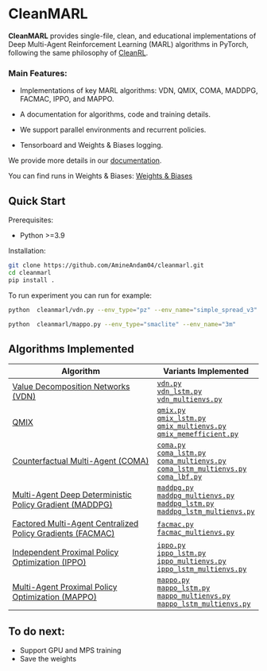 # CleanMARL

**CleanMARL** provides single-file, clean, and educational implementations of Deep Multi-Agent Reinforcement Learning (MARL) algorithms in PyTorch, following the same philosophy of [CleanRL](https://github.com/vwxyzjn/cleanrl).

### Main Features:
* Implementations of key MARL algorithms: VDN, QMIX, COMA, MADDPG, FACMAC, IPPO, and MAPPO.

* A documentation for algorithms, code and training details.

* We support parallel environments and recurrent policies.

* Tensorboard and Weights & Biases logging.

We provide more details in our [documentation](https://cleanmarl-docs.readthedocs.io/en/latest/).

You can find runs in Weights & Biases: [Weights & Biases](https://api.wandb.ai/links/andamamine-cleanmarl/b6a74ca6)
## Quick Start

Prerequisites:

* Python >=3.9

Installation:

```bash
git clone https://github.com/AmineAndam04/cleanmarl.git
cd cleanmarl
pip install .
```

To run experiment you can run for example:

```bash
python  cleanmarl/vdn.py --env_type="pz" --env_name="simple_spread_v3" --env_family="mpe" --use_wnb --wnb_project="cleanmarl-test" --wnb_entity="cleanmarl-test" --total_timesteps=1000000

python  cleanmarl/mappo.py --env_type="smaclite" --env_name="3m" 
```

## Algorithms Implemented

| Algorithm | Variants Implemented |
|------------|----------------------|
| [Value Decomposition Networks (VDN)](https://arxiv.org/abs/1706.05296) | [`vdn.py`](https://github.com/AmineAndam04/cleanmarl/blob/main/cleanmarl/vdn.py) <br>  [`vdn_lstm.py`](https://github.com/AmineAndam04/cleanmarl/blob/main/cleanmarl/vdn_lstm.py) <br>  [`vdn_multienvs.py`](https://github.com/AmineAndam04/cleanmarl/blob/main/cleanmarl/vdn_multienvs.py)|
| [QMIX](https://arxiv.org/abs/1803.11485) | [`qmix.py`](https://github.com/AmineAndam04/cleanmarl/blob/main/cleanmarl/qmix.py) <br> [`qmix_lstm.py`](https://github.com/AmineAndam04/cleanmarl/blob/main/cleanmarl/qmix_lstm.py) <br> [`qmix_multienvs.py`](https://github.com/AmineAndam04/cleanmarl/blob/main/cleanmarl/qmix_multienvs.py) <br>  [`qmix_memefficient.py`](https://github.com/AmineAndam04/cleanmarl/blob/main/cleanmarl/qmix_memefficient.py) |
| [Counterfactual Multi-Agent (COMA)](https://arxiv.org/abs/1705.08926) | [`coma.py`](https://github.com/AmineAndam04/cleanmarl/blob/main/cleanmarl/coma.py)  <br> [`coma_lstm.py`](https://github.com/AmineAndam04/cleanmarl/blob/main/cleanmarl/coma_lstm.py) <br> [`coma_multienvs.py`](https://github.com/AmineAndam04/cleanmarl/blob/main/cleanmarl/coma_multienvs.py) <br> [`coma_lstm_multienvs.py`](https://github.com/AmineAndam04/cleanmarl/blob/main/cleanmarl/coma_lstm_multienvs.py) <br>  [`coma_lbf.py`](https://github.com/AmineAndam04/cleanmarl/blob/main/cleanmarl/coma_lbf.py) |
| [Multi-Agent Deep Deterministic Policy Gradient (MADDPG)](https://arxiv.org/abs/1706.02275) | [`maddpg.py`](https://github.com/AmineAndam04/cleanmarl/blob/main/cleanmarl/maddpg.py) <br> [`maddpg_multienvs.py`](https://github.com/AmineAndam04/cleanmarl/blob/main/cleanmarl/maddpg_multienvs.py) <br> [`maddpg_lstm.py`](https://github.com/AmineAndam04/cleanmarl/blob/main/cleanmarl/maddpg_lstm.py) <br> [`maddpg_lstm_multienvs.py`](https://github.com/AmineAndam04/cleanmarl/blob/main/cleanmarl/maddpg_lstm_multienvs.py) |
| [Factored Multi-Agent Centralized Policy Gradients (FACMAC)](https://arxiv.org/abs/2003.06709) | [`facmac.py`](https://github.com/AmineAndam04/cleanmarl/blob/main/cleanmarl/facmac.py) <br> [`facmac_multienvs.py`](https://github.com/AmineAndam04/cleanmarl/blob/main/cleanmarl/facmac_multienvs.py)|
| [Independent Proximal Policy Optimization (IPPO)](https://arxiv.org/abs/2011.09533) | [`ippo.py`](https://github.com/AmineAndam04/cleanmarl/blob/main/cleanmarl/ippo.py) <br> [`ippo_lstm.py`](https://github.com/AmineAndam04/cleanmarl/blob/main/cleanmarl/ippo_lstm.py) <br> [`ippo_multienvs.py`](https://github.com/AmineAndam04/cleanmarl/blob/main/cleanmarl/ippo_multienvs.py) <br> [`ippo_lstm_multienvs.py`](https://github.com/AmineAndam04/cleanmarl/blob/main/cleanmarl/ippo_lstm_multienvs.py) |
|  [Multi-Agent Proximal Policy Optimization (MAPPO)](https://arxiv.org/abs/2103.01955) | [`mappo.py`](https://github.com/AmineAndam04/cleanmarl/blob/main/cleanmarl/mappo.py) <br> [`mappo_lstm.py`](https://github.com/AmineAndam04/cleanmarl/blob/main/cleanmarl/mappo_lstm.py) <br> [`mappo_multienvs.py`](https://github.com/AmineAndam04/cleanmarl/blob/main/cleanmarl/mappo_multienvs.py) <br> [`mappo_lstm_multienvs.py`](https://github.com/AmineAndam04/cleanmarl/blob/main/cleanmarl/mappo_lstm_multienvs.py) |



## To do next:

* Support GPU and MPS training
* Save the weights 

